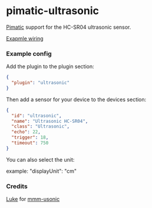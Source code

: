 pimatic-ultrasonic
================

<a href="https://pimatic.org">Pimatic</a> support for the HC-SR04 ultrasonic sensor.

<a href="https://github.com/mochman/mmm-usonic#example">Exapmle wiring</a>

### Example config

Add the plugin to the plugin section:

```json
{ 
  "plugin": "ultrasonic"
}
```

Then add a sensor for your device to the devices section:

```json
{
  "id": "ultrasonic",
  "name": "Ultrasonic HC-SR04",
  "class": "Ultrasonic",
  "echo": 22,
  "trigger": 18,
  "timeout": 750
}
```
You can also select the unit:

example: "displayUnit": "cm"

### Credits

<a href="https://github.com/mochman">Luke</a> for <a href="https://github.com/mochman/mmm-usonic">mmm-usonic</a>